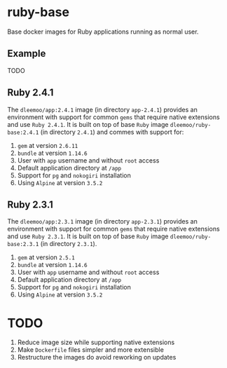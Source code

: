 # ruby-base

Base docker images for Ruby applications running as normal user.

## Example

TODO

## Ruby 2.4.1

The `dleemoo/app:2.4.1` image (in directory `app-2.4.1`) provides an
environment with support for common `gems` that require native extensions and
use `Ruby 2.4.1`. It is built on top of base `Ruby` image
`dleemoo/ruby-base:2.4.1` (in directory `2.4.1`) and commes with support for:

1. `gem` at version `2.6.11`
2. `bundle` at version `1.14.6`
3. User with `app` username and without `root` access
4. Default application directory at `/app`
5. Support for `pg` and `nokogiri` installation
6. Using `Alpine` at version `3.5.2`


## Ruby 2.3.1

The `dleemoo/app:2.3.1` image (in directory `app-2.3.1`) provides an
environment with support for common `gems` that require native extensions and
use `Ruby 2.3.1`. It is built on top of base `Ruby` image
`dleemoo/ruby-base:2.3.1` (in directory `2.3.1`).

1. `gem` at version `2.5.1`
2. `bundle` at version `1.14.6`
3. User with `app` username and without `root` access
4. Default application directory at `/app`
5. Support for `pg` and `nokogiri` installation
6. Using `Alpine` at version `3.5.2`

# TODO

1. Reduce image size while supporting native extensions
2. Make `Dockerfile` files simpler and more extensible
3. Restructure the images do avoid reworking on updates

